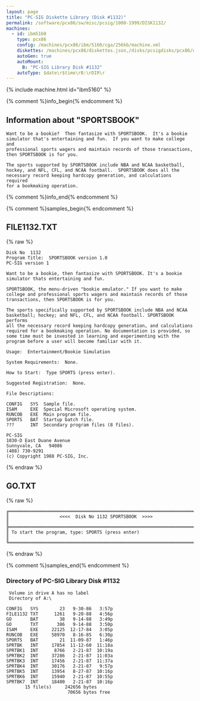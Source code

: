 ```yaml
---
layout: page
title: "PC-SIG Diskette Library (Disk #1132)"
permalink: /software/pcx86/sw/misc/pcsig/1000-1999/DISK1132/
machines:
  - id: ibm5160
    type: pcx86
    config: /machines/pcx86/ibm/5160/cga/256kb/machine.xml
    diskettes: /machines/pcx86/diskettes.json,/disks/pcsigdisks/pcx86/diskettes.json
    autoGen: true
    autoMount:
      B: "PC-SIG Library Disk #1132"
    autoType: $date\r$time\rB:\rDIR\r
---
```


{% include machine.html id="ibm5160" %}

{% comment %}info_begin{% endcomment %}

## Information about "SPORTSBOOK"

    Want to be a bookie?  Then fantasize with SPORTSBOOK.  It's a bookie
    simulator that's entertaining and fun.  If you want to make college and
    professional sports wagers and maintain records of those transactions,
    then SPORTSBOOK is for you.
    
    The sports supported by SPORTSBOOK include NBA and NCAA basketball,
    hockey, and NFL, CFL, and NCAA football.  SPORTSBOOK does all the
    necessary record keeping hardcopy generation, and calculations required
    for a bookmaking operation.
{% comment %}info_end{% endcomment %}

{% comment %}samples_begin{% endcomment %}

## FILE1132.TXT

{% raw %}
```
Disk No  1132
Program Title:  SPORTSBOOK version 1.0
PC-SIG version 1

Want to be a bookie, then fantasize with SPORTSBOOK. It's a bookie
simulator thats entertaining and fun.

SPORTSBOOK, the menu-driven "bookie emulator." If you want to make
college and professional sports wagers and maintain records of those
transactions, then SPORTSBOOK is for you.

The sports specifically supported by SPORTSBOOK include NBA and NCAA
basketball; hockey; and NFL, CFL, and NCAA football. SPORTSBOOK performs
all the necessary record keeping hardcopy generation, and calculations
required for a bookmaking operation. No documentation is provided, so
some time must be invested in learning and experimenting with the
program before a user will become familiar with it.

Usage:  Entertainment/Bookie Simulation

System Requirements:  None.

How to Start:  Type SPORTS (press enter).

Suggested Registration:  None.

File Descriptions:

CONFIG   SYS  Sample file.
ISAM     EXE  Special Microsoft operating system.
RUNCOB   EXE  Main program file.
SPORTS   BAT  Startup batch file.
???      INT  Secondary program files (8 files).

PC-SIG
1030-D East Duane Avenue
Sunnyvale, CA   94086
(408) 730-9291
(c) Copyright 1988 PC-SIG, Inc.

```
{% endraw %}

## GO.TXT

{% raw %}
```
╔═════════════════════════════════════════════════════════════════════════╗
║                   <<<<  Disk No 1132 SPORTSBOOK  >>>>                   ║
╠═════════════════════════════════════════════════════════════════════════╣
║ To start the program, type: SPORTS (press enter)                        ║
╚═════════════════════════════════════════════════════════════════════════╝
```
{% endraw %}

{% comment %}samples_end{% endcomment %}

### Directory of PC-SIG Library Disk #1132

     Volume in drive A has no label
     Directory of A:\

    CONFIG   SYS        23   9-30-86   3:57p
    FILE1132 TXT      1261   9-20-88   4:56p
    GO       BAT        38   9-14-88   3:49p
    GO       TXT       386   9-14-88   3:50p
    ISAM     EXE     22125  12-17-84   3:05p
    RUNCOB   EXE     58970   8-16-85   6:30p
    SPORTS   BAT        21  11-09-87   1:46p
    SPRTBK   INT     17854  11-12-60  11:18a
    SPRTBK1  INT      8766   2-21-87  10:19a
    SPRTBK2  INT     37286   2-21-87  11:03a
    SPRTBK3  INT     17456   2-21-87  11:37a
    SPRTBK4  INT     30176   2-21-87   9:57p
    SPRTBK5  INT     13954   8-27-87  10:16p
    SPRTBK6  INT     15940   2-21-87  10:55p
    SPRTBK7  INT     18400   2-21-87  10:16p
           15 file(s)     242656 bytes
                           70656 bytes free
